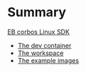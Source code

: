 # Summary

[EB corbos Linux SDK](README.md)

- [The dev container](container/index.md)
- [The workspace](container/index.md)
- [The example images](examples/index.md)
